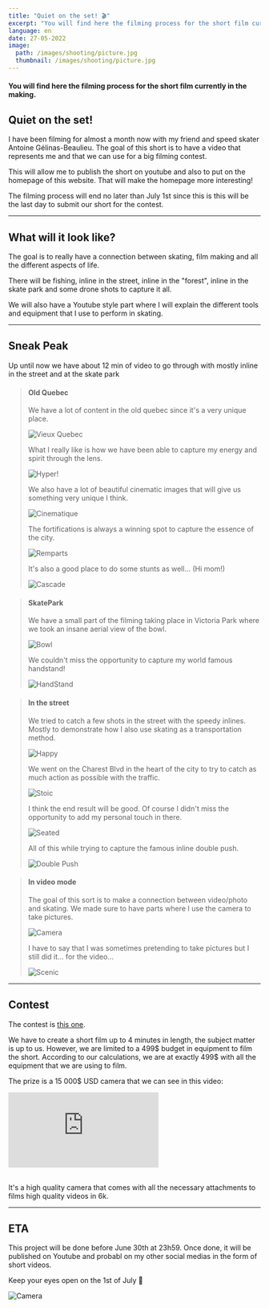 ```yaml
---
title: "Quiet on the set! 🎬"
excerpt: "You will find here the filming process for the short film currently in the making."
language: en
date: 27-05-2022
image: 
  path: /images/shooting/picture.jpg
  thumbnail: /images/shooting/picture.jpg
---
```


#### You will find here the filming process for the short film currently in the making.

## Quiet on the set!

I have been filming for almost a month now with my friend and speed skater Antoine Gélinas-Beaulieu. The goal of this short is to have a video that represents me and that we can use for a big filming contest.  

This will allow me to publish the short on youtube and also to put on the homepage of this website. That will make the homepage more interesting!  

The filming process will end no later than July 1st since this is this will be the last day to submit our short for the contest.

---

## What will it look like?

The goal is to really have a connection between skating, film making and all the different aspects of life.  

There will be fishing, inline in the street, inline in the "forest", inline in the skate park and some drone shots to capture it all.  

We will also have a Youtube style part where I will explain the different tools and equipment that I use to perform in skating.

---

## Sneak Peak

Up until now we have about 12 min of video to go through with mostly inline in the street and at the skate park  

>#### Old Quebec
>We have a lot of content in the old quebec since it's a very unique place. 
>
>![Vieux Quebec](/images/shooting/slide.jpg)  
>
>What I really like is how we have been able to capture my energy and spirit through the lens.
>
>![Hyper!](/images/shooting/pole2.jpg)  
>
>We also have a lot of beautiful cinematic images that will give us something very unique I think.  
>
>![Cinematique](/images/shooting/citytrick.jpg)  
>  
>The fortifications is always a winning spot to capture the essence of the city.
>
>![Remparts](/images/shooting/stairclimb.jpg)
>
>It's also a good place to do some stunts as well... (Hi mom!)  
>
>![Cascade](/images/shooting/jump.jpg)

>#### SkatePark
>We have a small part of the filming taking place in Victoria Park where we took an insane aerial view of the bowl.  
>
>![Bowl](/images/shooting/aerialskate.jpg)  
>
>We couldn't miss the opportunity to capture my world famous handstand!
>
>![HandStand](/images/shooting/handstand.jpg)  

>#### In the street
>We tried to catch a few shots in the street with the speedy inlines. Mostly to demonstrate how I also use skating as a transportation method.
>
>![Happy](/images/shooting/happy.jpg)
>
>We went on the Charest Blvd in the heart of the city to try to catch as much action as possible with the traffic.
>
>![Stoic](/images/shooting/stoic.jpg)
>
>I think the end result will be good. Of course I didn't miss the opportunity to add my personal touch in there.
>
>![Seated](/images/shooting/seated.jpg)
>
>All of this while trying to capture the famous inline double push.
>
>![Double Push](/images/shooting/streetspeed.jpg)

>#### In video mode
>The goal of this sort is to make a connection between video/photo and skating. We made sure to have parts where I use the camera to take pictures.
>
>![Camera](/images/shooting/camera.jpg)
>
>I have to say that I was sometimes pretending to take pictures but I still did it... for the video...
>
>![Scenic](/images/shooting/viewpicture.jpg)
---

## Contest

The contest is [this one](https://contests.gearfocus.com/how-to-enter/?fbclid=IwAR14LaoGhwTKDIyri5IoicbgaBoQUtF4MBS054CQTen8NYUt5N4y3qQIsmU).  

We have to create a short film up to 4 minutes in length, the subject matter is up to us. However, we are limited to a 499$ budget in equipment to film the short. According to our calculations, we are at exactly 499$ with all the equipment that we are using to film.

The prize is a 15 000$ USD camera that we can see in this video:
<div class="container"><iframe src="https://www.youtube.com/embed/55pvrru80Ns" frameborder="0" allowfullscreen class="video"></iframe></div> <br />

It's a high quality camera that comes with all the necessary attachments to films high quality videos in 6k.

---

## ETA

This project will be done before June 30th at 23h59. Once done, it will be published on Youtube and probabl on my other social medias in the form of short videos. 

Keep your eyes open on the 1st of July 👀  

![Camera](/images/shooting/cameraclose.jpg)

